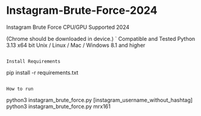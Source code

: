 # Instagram-Brute-Force-2024
Instagram Brute Force CPU/GPU Supported 2024

(Chrome should be downloaded in device.)
`
Compatible and Tested
  Python 3.13
  x64 bit
  Unix / Linux / Mac / Windows 8.1 and higher
```

Install Requirements
```
pip install -r requirements.txt
```

How to run
```
python3 instagram_brute_force.py [instagram_username_without_hashtag]
python3 instagram_brute_force.py mrx161
```
